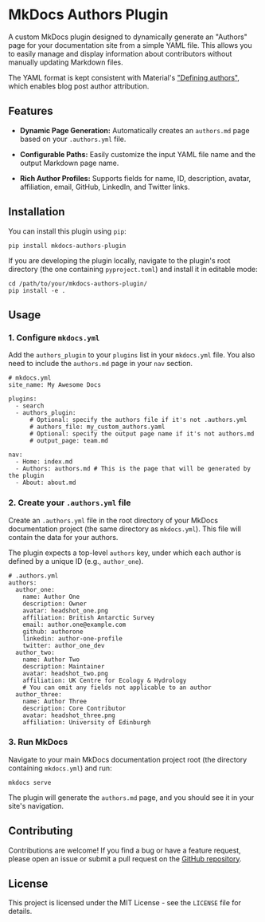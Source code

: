 # MkDocs Authors Plugin

A custom MkDocs plugin designed to dynamically generate an "Authors" page for your documentation site from a simple YAML file. This allows you to easily manage and display information about contributors without manually updating Markdown files.

The YAML format is kept consistent with Material's ["Defining authors"](https://squidfunk.github.io/mkdocs-material/tutorials/blogs/navigation/#defining-authors), which enables blog post author attribution.

## Features

* **Dynamic Page Generation:** Automatically creates an `authors.md` page based on your `.authors.yml` file.

* **Configurable Paths:** Easily customize the input YAML file name and the output Markdown page name.

* **Rich Author Profiles:** Supports fields for name, ID, description, avatar, affiliation, email, GitHub, LinkedIn, and Twitter links.

## Installation

You can install this plugin using `pip`:

```
pip install mkdocs-authors-plugin
```

If you are developing the plugin locally, navigate to the plugin's root directory (the one containing `pyproject.toml`) and install it in editable mode:

```
cd /path/to/your/mkdocs-authors-plugin/
pip install -e .
```

## Usage

### 1. Configure `mkdocs.yml`

Add the `authors_plugin` to your `plugins` list in your `mkdocs.yml` file. You also need to include the `authors.md` page in your `nav` section.

```
# mkdocs.yml
site_name: My Awesome Docs

plugins:
  - search
  - authors_plugin:
      # Optional: specify the authors file if it's not .authors.yml
      # authors_file: my_custom_authors.yaml
      # Optional: specify the output page name if it's not authors.md
      # output_page: team.md

nav:
  - Home: index.md
  - Authors: authors.md # This is the page that will be generated by the plugin
  - About: about.md
```

### 2. Create your `.authors.yml` file

Create an `.authors.yml` file in the root directory of your MkDocs documentation project (the same directory as `mkdocs.yml`). This file will contain the data for your authors.

The plugin expects a top-level `authors` key, under which each author is defined by a unique ID (e.g., `author_one`).

```
# .authors.yml
authors:
  author_one:
    name: Author One
    description: Owner
    avatar: headshot_one.png
    affiliation: British Antarctic Survey
    email: author.one@example.com
    github: authorone
    linkedin: author-one-profile
    twitter: author_one_dev
  author_two:
    name: Author Two
    description: Maintainer
    avatar: headshot_two.png
    affiliation: UK Centre for Ecology & Hydrology
    # You can omit any fields not applicable to an author
  author_three:
    name: Author Three
    description: Core Contributor
    avatar: headshot_three.png
    affiliation: University of Edinburgh
```

### 3. Run MkDocs

Navigate to your main MkDocs documentation project root (the directory containing `mkdocs.yml`) and run:

```
mkdocs serve
```

The plugin will generate the `authors.md` page, and you should see it in your site's navigation.

## Contributing

Contributions are welcome! If you find a bug or have a feature request, please open an issue or submit a pull request on the [GitHub repository](#).

## License

This project is licensed under the MIT License - see the `LICENSE` file for details.
